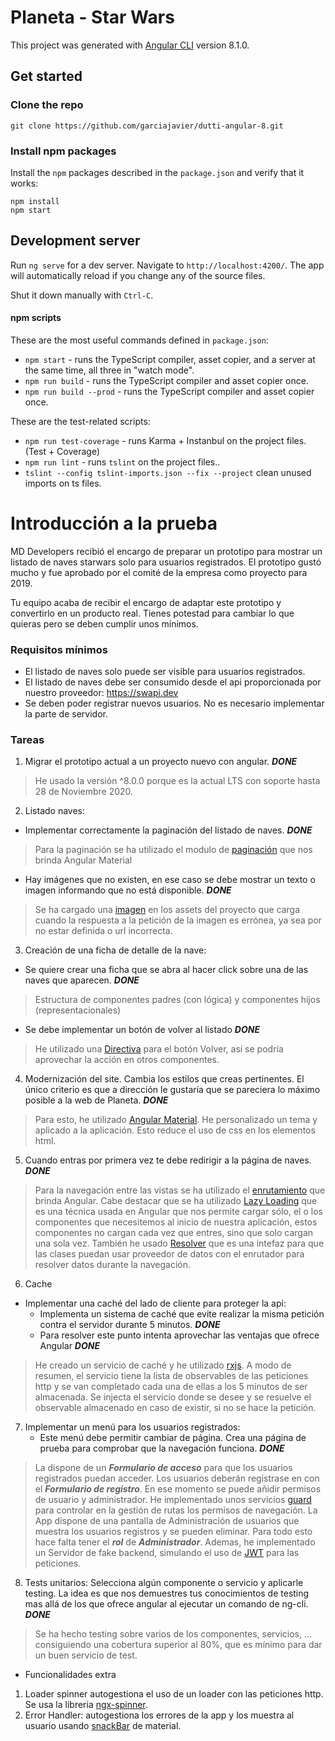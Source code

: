 # Planeta - Star Wars

This project was generated with [Angular CLI](https://github.com/angular/angular-cli) version 8.1.0.

## Get started 

### Clone the repo

```shell
git clone https://github.com/garciajavier/dutti-angular-8.git
```

### Install npm packages

Install the `npm` packages described in the `package.json` and verify that it works:

```shell
npm install
npm start
```

## Development server

Run `ng serve` for a dev server. Navigate to `http://localhost:4200/`. The app will automatically reload if you change any of the source files.

Shut it down manually with `Ctrl-C`.

#### npm scripts

These are the most useful commands defined in `package.json`:

* `npm start` - runs the TypeScript compiler, asset copier, and a server at the same time, all three in "watch mode".
* `npm run build` - runs the TypeScript compiler and asset copier once.
* `npm run build --prod` - runs the TypeScript compiler and asset copier once.

These are the test-related scripts:

* `npm run test-coverage` - runs Karma + Instanbul on the project files. (Test + Coverage)
* `npm run lint` - runs `tslint` on the project files..
* `tslint --config tslint-imports.json --fix --project` clean unused imports on ts files.

# Introducción a la prueba
MD Developers recibió el encargo de preparar un prototipo para mostrar un listado de naves starwars solo para usuarios registrados. El prototipo gustó mucho y fue aprobado por el comité de la empresa como proyecto para 2019.

Tu equipo acaba de recibir el encargo de adaptar este prototipo y convertirlo en un producto real.
Tienes potestad para cambiar lo que quieras pero se deben cumplir unos mínimos.

### Requisitos mínimos

* El listado de naves solo puede ser visible para usuarios registrados.
* El listado de naves debe ser consumido desde el api proporcionada por nuestro proveedor: https://swapi.dev
* Se deben poder registrar nuevos usuarios. No es necesario implementar la parte de servidor.

### Tareas

1. Migrar el prototipo actual a un proyecto nuevo con angular.  ***DONE***
  > He usado la versión ^8.0.0 porque es la actual LTS con soporte hasta 28 de Noviembre 2020.
2. Listado naves: 
  -  Implementar correctamente la paginación del listado de naves. ***DONE***
  > Para la paginación se ha utilizado el modulo de [paginación](https://material.angular.io/components/paginator/overview) que nos brinda Angular Material
  -  Hay imágenes que no existen, en ese caso se debe mostrar un texto o imagen informando que no está disponible. ***DONE***
  > Se ha cargado una [imagen](/assets/images/not_found.png) en los assets del proyecto que carga cuando la respuesta a la petición de la imagen es errónea, ya sea por no estar definida o url incorrecta.
3. Creación de una ficha de detalle de la nave:
  - Se quiere crear una ficha que se abra al hacer click sobre una de las naves que aparecen.  ***DONE***
  > Estructura de componentes padres (con lógica) y componentes hijos (representacionales)
  - Se debe implementar un botón de volver al listado ***DONE***
  > He utilizado una [Directiva](https://angular.io/guide/attribute-directives) para el botón Volver, así se podría aprovechar la acción en otros componentes.
4. Modernización del site. Cambia los estilos que creas pertinentes. El único criterio es que a dirección le gustaría que se pareciera lo máximo posible a la web de Planeta. ***DONE***
 > Para esto, he utilizado [Angular Material](https://material.angular.io/ "Angular Material"). He personalizado un tema y aplicado a la aplicación. Esto reduce el uso de css en los elementos html. 
  
5. Cuando entras por primera vez te debe redirigir a la página de naves. ***DONE***
> Para la navegación entre las vistas se ha utilizado el [enrutamiento](https://angular.io/guide/router) que brinda Angular. Cabe destacar que se ha utilizado [Lazy Loading](https://angular.io/guide/lazy-loading-ngmodules) que es una técnica usada en Angular que nos permite cargar sólo, el o los componentes que necesitemos al inicio de nuestra aplicación, estos componentes no cargan cada vez que entres, sino que solo cargan una sola vez. También he usado [Resolver](https://angular.io/api/router/Resolve) que es una intefaz para que las clases  puedan usar proveedor de datos con el enrutador para resolver datos durante la navegación.
6. Cache  
  - Implementar una caché del lado de cliente para proteger la api:
      - Implementa un sistema de caché que evite realizar la misma petición contra el servidor durante 5 minutos. ***DONE***
      - Para resolver este punto intenta aprovechar las ventajas que ofrece Angular ***DONE***
 > He creado un servicio de caché y he utilizado [rxjs](https://angular.io/guide/rx-library). A modo de resumen, el servicio tiene la lista de observables de las peticiones http y se van completado cada una de ellas a los 5 minutos de ser almacenada. Se injecta el servicio donde se desee y se resuelve el observable almacenado en caso de existir, si no se hace la petición.
7. Implementar un menú para los usuarios registrados:
   - Este menú debe permitir cambiar de página. Crea una página de prueba para comprobar que la navegación funciona. ***DONE***
 > La dispone de un ***Formulario de acceso*** para que los usuarios registrados puedan acceder. Los usuarios deberán registrase en con el ***Formulario de registro***. En ese momento se puede añidir permisos de usuario y administrador. He implementado unos servicios [guard](https://angular.io/api/router/CanActivate) para controlar en la gestión de rutas los permisos de navegación. La App dispone de una pantalla de Administración de usuarios que muestra los usuarios registros y se pueden eliminar. Para todo esto hace falta tener el ***rol*** de ***Administrador***. Ademas, he implementado un Servidor de fake backend, simulando el uso de [JWT](https://es.wikipedia.org/wiki/JSON_Web_Token)  para las peticiones.
8. Tests unitarios: Selecciona algún componente o servicio y aplicarle testing. La idea es que nos demuestres tus conocimientos de testing mas allá de los que ofrece angular al ejecutar un comando de ng-cli. ***DONE***
> Se ha hecho testing sobre varios de los componentes, servicios, ... consiguiendo una cobertura superior al 80%, que es mínimo para dar un buen servicio de test.

- Funcionalidades extra
1. Loader spinner  autogestiona el uso de un loader con las peticiones http. Se usa la libreria [ngx-spinner](https://www.npmjs.com/package/ngx-spinner).
2. Error Handler: autogestiona los errores de la app y los muestra al usuario usando [snackBar](https://material.angular.io/components/snack-bar/overview) de material.


